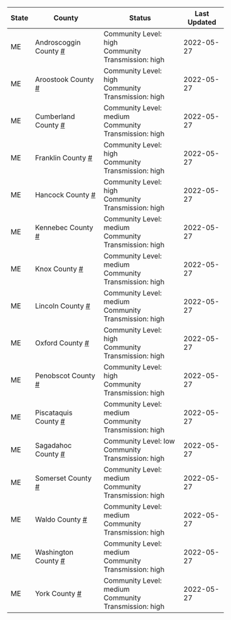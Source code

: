 State | County | Status | Last Updated
--- | --- | --- | --- 
ME | Androscoggin County <a href="#androscoggin_county">#</a> | <a name="androscoggin_county"></a>Community Level: high<br/>Community Transmission: high | 2022-05-27
ME | Aroostook County <a href="#aroostook_county">#</a> | <a name="aroostook_county"></a>Community Level: high<br/>Community Transmission: high | 2022-05-27
ME | Cumberland County <a href="#cumberland_county">#</a> | <a name="cumberland_county"></a>Community Level: medium<br/>Community Transmission: high | 2022-05-27
ME | Franklin County <a href="#franklin_county">#</a> | <a name="franklin_county"></a>Community Level: high<br/>Community Transmission: high | 2022-05-27
ME | Hancock County <a href="#hancock_county">#</a> | <a name="hancock_county"></a>Community Level: high<br/>Community Transmission: high | 2022-05-27
ME | Kennebec County <a href="#kennebec_county">#</a> | <a name="kennebec_county"></a>Community Level: medium<br/>Community Transmission: high | 2022-05-27
ME | Knox County <a href="#knox_county">#</a> | <a name="knox_county"></a>Community Level: medium<br/>Community Transmission: high | 2022-05-27
ME | Lincoln County <a href="#lincoln_county">#</a> | <a name="lincoln_county"></a>Community Level: medium<br/>Community Transmission: high | 2022-05-27
ME | Oxford County <a href="#oxford_county">#</a> | <a name="oxford_county"></a>Community Level: high<br/>Community Transmission: high | 2022-05-27
ME | Penobscot County <a href="#penobscot_county">#</a> | <a name="penobscot_county"></a>Community Level: high<br/>Community Transmission: high | 2022-05-27
ME | Piscataquis County <a href="#piscataquis_county">#</a> | <a name="piscataquis_county"></a>Community Level: medium<br/>Community Transmission: high | 2022-05-27
ME | Sagadahoc County <a href="#sagadahoc_county">#</a> | <a name="sagadahoc_county"></a>Community Level: low<br/>Community Transmission: high | 2022-05-27
ME | Somerset County <a href="#somerset_county">#</a> | <a name="somerset_county"></a>Community Level: medium<br/>Community Transmission: high | 2022-05-27
ME | Waldo County <a href="#waldo_county">#</a> | <a name="waldo_county"></a>Community Level: medium<br/>Community Transmission: high | 2022-05-27
ME | Washington County <a href="#washington_county">#</a> | <a name="washington_county"></a>Community Level: medium<br/>Community Transmission: high | 2022-05-27
ME | York County <a href="#york_county">#</a> | <a name="york_county"></a>Community Level: medium<br/>Community Transmission: high | 2022-05-27
